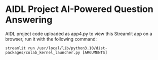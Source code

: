 # AIDL Project AI-Powered Question Answering
AIDL project code uploaded as app4.py
to view this Streamlit app on a browser, run it with the following
  command:

    streamlit run /usr/local/lib/python3.10/dist-packages/colab_kernel_launcher.py [ARGUMENTS]
